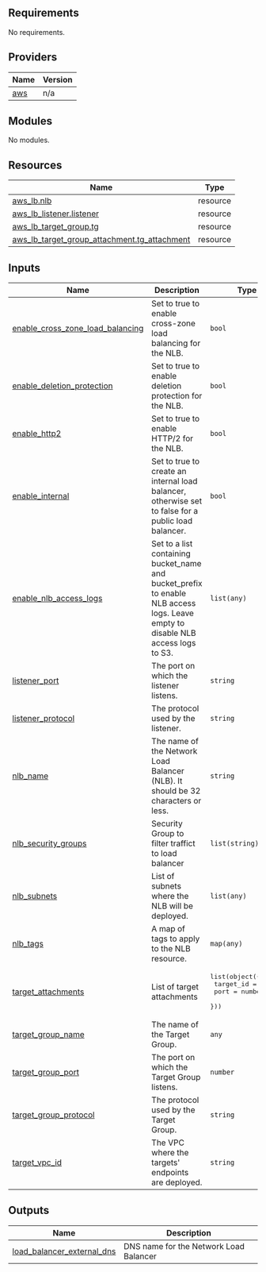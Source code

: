 ## Requirements

No requirements.

## Providers

| Name | Version |
|------|---------|
| <a name="provider_aws"></a> [aws](#provider\_aws) | n/a |

## Modules

No modules.

## Resources

| Name | Type |
|------|------|
| [aws_lb.nlb](https://registry.terraform.io/providers/hashicorp/aws/latest/docs/resources/lb) | resource |
| [aws_lb_listener.listener](https://registry.terraform.io/providers/hashicorp/aws/latest/docs/resources/lb_listener) | resource |
| [aws_lb_target_group.tg](https://registry.terraform.io/providers/hashicorp/aws/latest/docs/resources/lb_target_group) | resource |
| [aws_lb_target_group_attachment.tg_attachment](https://registry.terraform.io/providers/hashicorp/aws/latest/docs/resources/lb_target_group_attachment) | resource |

## Inputs

| Name | Description | Type | Default | Required |
|------|-------------|------|---------|:--------:|
| <a name="input_enable_cross_zone_load_balancing"></a> [enable\_cross\_zone\_load\_balancing](#input\_enable\_cross\_zone\_load\_balancing) | Set to true to enable cross-zone load balancing for the NLB. | `bool` | `false` | no |
| <a name="input_enable_deletion_protection"></a> [enable\_deletion\_protection](#input\_enable\_deletion\_protection) | Set to true to enable deletion protection for the NLB. | `bool` | `false` | no |
| <a name="input_enable_http2"></a> [enable\_http2](#input\_enable\_http2) | Set to true to enable HTTP/2 for the NLB. | `bool` | `false` | no |
| <a name="input_enable_internal"></a> [enable\_internal](#input\_enable\_internal) | Set to true to create an internal load balancer, otherwise set to false for a public load balancer. | `bool` | `true` | no |
| <a name="input_enable_nlb_access_logs"></a> [enable\_nlb\_access\_logs](#input\_enable\_nlb\_access\_logs) | Set to a list containing bucket\_name and bucket\_prefix to enable NLB access logs. Leave empty to disable NLB access logs to S3. | `list(any)` | `[]` | no |
| <a name="input_listener_port"></a> [listener\_port](#input\_listener\_port) | The port on which the listener listens. | `string` | `"80"` | no |
| <a name="input_listener_protocol"></a> [listener\_protocol](#input\_listener\_protocol) | The protocol used by the listener. | `string` | `"HTTP"` | no |
| <a name="input_nlb_name"></a> [nlb\_name](#input\_nlb\_name) | The name of the Network Load Balancer (NLB). It should be 32 characters or less. | `string` | n/a | yes |
| <a name="input_nlb_security_groups"></a> [nlb\_security\_groups](#input\_nlb\_security\_groups) | Security Group to filter traffict to load balancer | `list(string)` | n/a | yes |
| <a name="input_nlb_subnets"></a> [nlb\_subnets](#input\_nlb\_subnets) | List of subnets where the NLB will be deployed. | `list(any)` | n/a | yes |
| <a name="input_nlb_tags"></a> [nlb\_tags](#input\_nlb\_tags) | A map of tags to apply to the NLB resource. | `map(any)` | <pre>{<br>  "appname": "nlb"<br>}</pre> | no |
| <a name="input_target_attachments"></a> [target\_attachments](#input\_target\_attachments) | List of target attachments | <pre>list(object({<br>    target_id = string<br>    port      = number<br>  }))</pre> | n/a | yes |
| <a name="input_target_group_name"></a> [target\_group\_name](#input\_target\_group\_name) | The name of the Target Group. | `any` | n/a | yes |
| <a name="input_target_group_port"></a> [target\_group\_port](#input\_target\_group\_port) | The port on which the Target Group listens. | `number` | `80` | no |
| <a name="input_target_group_protocol"></a> [target\_group\_protocol](#input\_target\_group\_protocol) | The protocol used by the Target Group. | `string` | `"HTTP"` | no |
| <a name="input_target_vpc_id"></a> [target\_vpc\_id](#input\_target\_vpc\_id) | The VPC where the targets' endpoints are deployed. | `string` | n/a | yes |

## Outputs

| Name | Description |
|------|-------------|
| <a name="output_load_balancer_external_dns"></a> [load\_balancer\_external\_dns](#output\_load\_balancer\_external\_dns) | DNS name for the Network Load Balancer |
